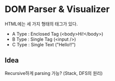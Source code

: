# DOM Parser & Visualizer

HTML에는 세 가지 형태의 태그가 있다.

- A Type : Enclosed Tag (&lt;body&gt;Hi!&lt;/body&gt;)
- B Type : Single Tag (&lt;input /&gt;)
- C Type : Single Text ("Hello!!")

## Idea

Recursive하게 parsing 가능? (Stack, DFS의 원리)
